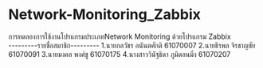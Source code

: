 # Network-Monitoring_Zabbix
การทดลองการใช้งานโปรแกรมประเภทNetwork Monitoring ด้วยโปรแกรม Zabbix<br>
---------รายชื่อสมาชิก---------
1.นายกลวัชร อนันตศักดิ 61070007
2.นายธีรพล จิรชาญชัย 61070091
3.นายมงคล พงศ์ชู 61070175
4.นางสาววินัฐธิดา ภูมิดอนมิ่ง 61070207
